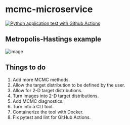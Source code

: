 # mcmc-microservice

[![Python application test with Github Actions](https://github.com/blueskycircle/mcmc-microservice/actions/workflows/main.yml/badge.svg)](https://github.com/blueskycircle/mcmc-microservice/actions/workflows/main.yml)

## Metropolis-Hastings example

![image](https://github.com/user-attachments/assets/a44d6601-537f-427c-add8-46a6a48e91c4)

## Things to do

1. Add more MCMC methods.
2. Allow the target distribution to be defined by the user.
3. Allow for 2-D target distributions.
4. Turn images into 2-D target distributions.
5. Add MCMC diagnostics.
6. Turn into a CLI tool.
7. Containerize the tool with Docker.
8. Fix pytest and lint for GitHub Actions.
